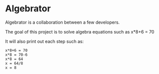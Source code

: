 # Algebrator

Algebrator is a collaboration between a few developers.

The goal of this project is to solve algebra equations such as x*8+6 = 70

It will also print out each step such as:

```
x*8+6 = 70
x*8 = 70-6
x*8 = 64
x = 64/8
x = 8
```